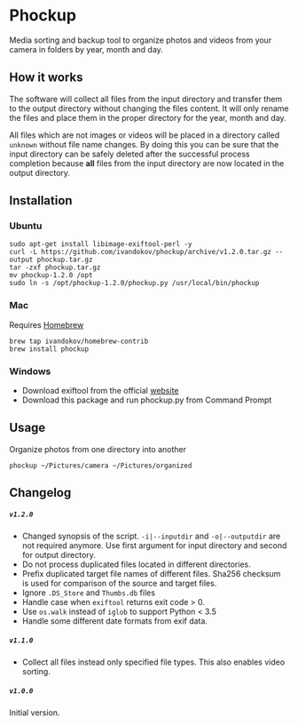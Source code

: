 # Phockup
Media sorting and backup tool to organize photos and videos from your camera in folders by year, month and day.

## How it works
The software will collect all files from the input directory and transfer them to the output directory without changing the files content. It will only rename the files and place them in the proper directory for the year, month and day. 

All files which are not images or videos will be placed in a directory called `unknown` without file name changes. By doing this you can be sure that the input directory can be safely deleted after the successful process completion because **all** files from the input directory are now located in the output directory.

## Installation
### Ubuntu
```
sudo apt-get install libimage-exiftool-perl -y
curl -L https://github.com/ivandokov/phockup/archive/v1.2.0.tar.gz --output phockup.tar.gz
tar -zxf phockup.tar.gz
mv phockup-1.2.0 /opt
sudo ln -s /opt/phockup-1.2.0/phockup.py /usr/local/bin/phockup
```
    
### Mac
Requires [Homebrew](http://brew.sh/)
```
brew tap ivandokov/homebrew-contrib
brew install phockup
```

### Windows
* Download exiftool from the official [website](http://www.sno.phy.queensu.ca/~phil/exiftool/)
* Download this package and run phockup.py from Command Prompt

## Usage
Organize photos from one directory into another
```
phockup ~/Pictures/camera ~/Pictures/organized
```

## Changelog
##### `v1.2.0` 
* Changed synopsis of the script. `-i|--inputdir` and `-o|--outputdir` are not required anymore. Use first argument for input directory and second for output directory.
* Do not process duplicated files located in different directories.
* Prefix duplicated target file names of different files. Sha256 checksum is used for comparison of the source and target files.
* Ignore `.DS_Store` and `Thumbs.db` files
* Handle case when `exiftool` returns exit code > 0. 
* Use `os.walk` instead of `iglob` to support Python < 3.5
* Handle some different date formats from exif data.
##### `v1.1.0`
* Collect all files instead only specified file types. This also enables video sorting.
##### `v1.0.0`
Initial version.